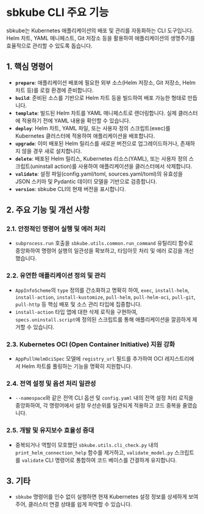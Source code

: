 # sbkube CLI 주요 기능

sbkube는 Kubernetes 애플리케이션의 배포 및 관리를 자동화하는 CLI 도구입니다. Helm 차트, YAML 매니페스트, Git 저장소 등을 활용하여 애플리케이션의 생명주기를 효율적으로 관리할 수 있도록 돕습니다.

## 1. 핵심 명령어

- **`prepare`**: 애플리케이션 배포에 필요한 외부 소스(Helm 저장소, Git 저장소, Helm 차트 등)를 로컬 환경에 준비합니다.
- **`build`**: 준비된 소스를 기반으로 Helm 차트 등을 빌드하여 배포 가능한 형태로 만듭니다.
- **`template`**: 빌드된 Helm 차트를 YAML 매니페스트로 렌더링합니다. 실제 클러스터에 적용하기 전에 YAML 내용을 확인할 수 있습니다.
- **`deploy`**: Helm 차트, YAML 파일, 또는 사용자 정의 스크립트(exec)를 Kubernetes 클러스터에 적용하여 애플리케이션을 배포합니다.
- **`upgrade`**: 이미 배포된 Helm 릴리스를 새로운 버전으로 업그레이드하거나, 존재하지 않을 경우 새로 설치합니다.
- **`delete`**: 배포된 Helm 릴리스, Kubernetes 리소스(YAML), 또는 사용자 정의 스크립트(uninstall action)를 사용하여 애플리케이션을 클러스터에서 삭제합니다.
- **`validate`**: 설정 파일(config.yaml/toml, sources.yaml/toml)의 유효성을 JSON 스키마 및 Pydantic 데이터 모델을 기반으로 검증합니다.
- **`version`**: sbkube CLI의 현재 버전을 표시합니다.

## 2. 주요 기능 및 개선 사항

### 2.1. 안정적인 명령어 실행 및 에러 처리
- `subprocess.run` 호출을 `sbkube.utils.common.run_command` 유틸리티 함수로 중앙화하여 명령어 실행의 일관성을 확보하고, 타임아웃 처리 및 에러 로깅을 개선했습니다.

### 2.2. 유연한 애플리케이션 정의 및 관리
- `AppInfoScheme`의 `type` 정의를 간소화하고 명확히 하여, `exec`, `install-helm`, `install-action`, `install-kustomize`, `pull-helm`, `pull-helm-oci`, `pull-git`, `pull-http` 등 핵심 배포 및 소스 관리 타입에 집중합니다.
- `install-action` 타입 앱에 대한 삭제 로직을 구현하여, `specs.uninstall.script`에 정의된 스크립트를 통해 애플리케이션을 깔끔하게 제거할 수 있습니다.

### 2.3. Kubernetes OCI (Open Container Initiative) 지원 강화
- `AppPullHelmOciSpec` 모델에 `registry_url` 필드를 추가하여 OCI 레지스트리에서 Helm 차트를 풀링하는 기능을 명확히 지원합니다.

### 2.4. 전역 설정 및 옵션 처리 일관성
- `--namespace`와 같은 전역 CLI 옵션 및 `config.yaml` 내의 전역 설정 처리 로직을 중앙화하여, 각 명령어에서 설정 우선순위를 일관되게 적용하고 코드 중복을 줄였습니다.

### 2.5. 개발 및 유지보수 효율성 증대
- 중복되거나 역할이 모호했던 `sbkube.utils.cli_check.py` 내의 `print_helm_connection_help` 함수를 제거하고, `validate_model.py` 스크립트를 `validate` CLI 명령어로 통합하여 코드 베이스를 간결하게 유지합니다.

## 3. 기타
- `sbkube` 명령어를 인수 없이 실행하면 현재 Kubernetes 설정 정보를 상세하게 보여주어, 클러스터 연결 상태를 쉽게 파악할 수 있습니다.
